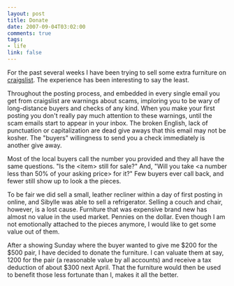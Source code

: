 ```yaml
--- 
layout: post
title: Donate
date: 2007-09-04T03:02:00
comments: true
tags:
- life
link: false
---
```

For the past several weeks I have been trying to sell some extra furniture on <a href="http://www.salvationarmyusa.org/usn/www_usn.nsf/vw-sublinks/85256DDC007274DF80256B80003C8893?openDocument" title="Kansas City craigslist">craigslist</a>.  The experience has been interesting to say the least.

Throughout the posting process, and embedded in every single email you get from craigslist are warnings about scams, imploring you to be wary of long-distance buyers and checks of any kind.  When you make your first posting you don't really pay much attention to these warnings, until the scam emails start to appear in your inbox.  The broken English, lack of punctuation or capitalization are dead give aways that this email may not be kosher.  The "buyers" willingness to send you a check immediately is another give away.

Most of the local buyers call the number you provided and they all have the same questions.  "Is the &lt;item&gt; still for sale?" And, "Will you take &lt;a number less than 50% of your asking price&gt; for it?"  Few buyers ever call back, and fewer still show up to look a the pieces.

To be fair we did sell a small, leather recliner within a day of first posting in online, and Sibylle was able to sell a refrigerator.  Selling a couch and chair, however, is a lost cause.  Furniture that was expensive brand new has almost no value in the used market.  Pennies on the dollar.  Even though I am not emotionally attached to the pieces anymore, I would like to get some value out of them.

After a showing Sunday where the buyer wanted to give me $200 for the $500 pair, I have decided to donate the furniture.   I can valuate them at say, 1200 for the pair (a reasonable value by all accounts) and receive a tax deduction of about $300 next April.  That the furniture would then be used to benefit those less fortunate than I, makes it all the better.
